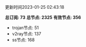 更新时间2023-01-25 02:43:18

**总订阅: 73**
**总节点: 2325**
**有效节点: 356**
- trojan节点: 51
- v2ray节点: 137
- ss节点: 168
